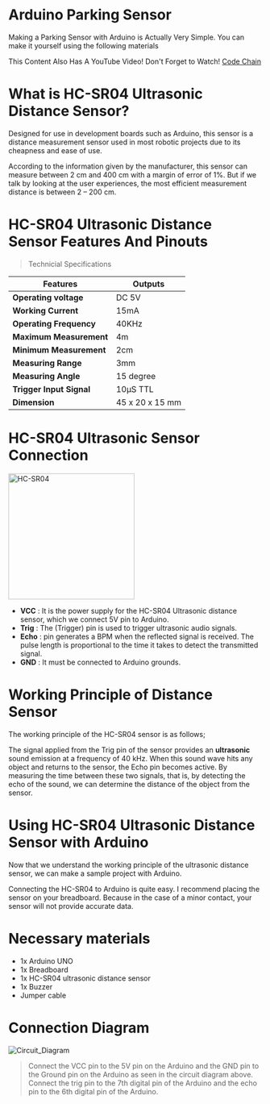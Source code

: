 # Arduino Parking Sensor
Making a Parking Sensor with Arduino is Actually Very Simple. You can make it yourself using the following materials

This Content Also Has A YouTube Video! Don't Forget to Watch! [Code Chain](https://www.youtube.com/@CodeChain)

# What is HC-SR04 Ultrasonic Distance Sensor?
Designed for use in development boards such as Arduino, this sensor is a distance measurement sensor used in most robotic projects due to its cheapness and ease of use.

According to the information given by the manufacturer, this sensor can measure between 2 cm and 400 cm with a margin of error of 1%. But if we talk by looking at the user experiences, the most efficient measurement distance is between 2 – 200 cm.

# HC-SR04 Ultrasonic Distance Sensor Features And Pinouts
> Technicial Specifications

Features | Outputs 
--- | --- 
**Operating voltage** | DC 5V 
**Working Current** | 15mA
**Operating Frequency** | 40KHz
**Maximum Measurement** | 4m
**Minimum Measurement** | 2cm
**Measuring Range** | 3mm
**Measuring Angle** | 15 degree
**Trigger Input Signal** | 10µS TTL
**Dimension** | 45 x 20 x 15 mm

# HC-SR04 Ultrasonic Sensor Connection

<img src="https://user-images.githubusercontent.com/107439786/224998085-c2b1104e-1e45-4c02-bc43-b072e3d44a08.png" title="HC-SR04" alt="HC-SR04" width="250">

- **VCC** : It is the power supply for the HC-SR04 Ultrasonic distance sensor, which we connect 5V pin to Arduino.
- **Trig** : The (Trigger) pin is used to trigger ultrasonic audio signals.
- **Echo** : pin generates a BPM when the reflected signal is received. The pulse length is proportional to the time it takes to detect the transmitted signal.
- **GND** : It must be connected to Arduino grounds.

# Working Principle of Distance Sensor

The working principle of the HC-SR04 sensor is as follows;

The signal applied from the Trig pin of the sensor provides an **ultrasonic** sound emission at a frequency of 40 kHz. When this sound wave hits any object and returns to the sensor, the Echo pin becomes active. By measuring the time between these two signals, that is, by detecting the echo of the sound, we can determine the distance of the object from the sensor.

# Using HC-SR04 Ultrasonic Distance Sensor with Arduino

Now that we understand the working principle of the ultrasonic distance sensor, we can make a sample project with Arduino.

Connecting the HC-SR04 to Arduino is quite easy. I recommend placing the sensor on your breadboard. Because in the case of a minor contact, your sensor will not provide accurate data.

# Necessary materials
- 1x Arduino UNO
- 1x Breadboard
- 1x HC-SR04 ultrasonic distance sensor
- 1x Buzzer
- Jumper cable

# Connection Diagram

![Circuit_Diagram](https://user-images.githubusercontent.com/107439786/225000799-649166b1-50a2-4176-a45e-2182d140330c.jpg)

> Connect the VCC pin to the 5V pin on the Arduino and the GND pin to the Ground pin on the Arduino as seen in the circuit diagram above.
  Connect the trig pin to the 7th digital pin of the Arduino and the echo pin to the 6th digital pin of the Arduino.
